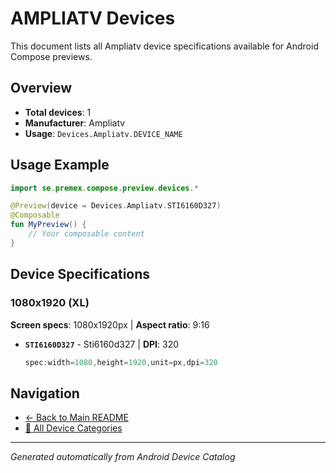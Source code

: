 # AMPLIATV Devices

This document lists all Ampliatv device specifications available for Android Compose previews.

## Overview

- **Total devices**: 1
- **Manufacturer**: Ampliatv
- **Usage**: `Devices.Ampliatv.DEVICE_NAME`

## Usage Example

```kotlin
import se.premex.compose.preview.devices.*

@Preview(device = Devices.Ampliatv.STI6160D327)
@Composable
fun MyPreview() {
    // Your composable content
}
```

## Device Specifications

### 1080x1920 (XL)

**Screen specs**: 1080x1920px | **Aspect ratio**: 9:16

- **`STI6160D327`** - Sti6160d327 | **DPI**: 320
  ```kotlin
  spec:width=1080,height=1920,unit=px,dpi=320
  ```

## Navigation

- [← Back to Main README](../../README.md)
- [📱 All Device Categories](../README.md)

---
*Generated automatically from Android Device Catalog*
